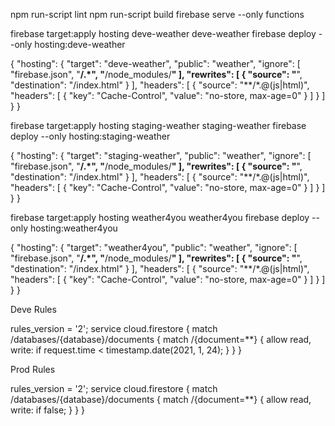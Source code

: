 npm run-script lint
npm run-script build
firebase serve --only functions

firebase target:apply hosting deve-weather deve-weather
firebase deploy --only hosting:deve-weather

{
  "hosting": {
    "target": "deve-weather",
    "public": "weather",
    "ignore": [
      "firebase.json",
      "**/.*",
      "**/node_modules/**"
    ],
    "rewrites": [ {
      "source": "**",
      "destination": "/index.html"
    } ],
    "headers": [
      {
        "source": "**/*.@(js|html)",
        "headers": [
          {
            "key": "Cache-Control",
            "value": "no-store, max-age=0"
          }
        ]
      }
    ]
  }
}

firebase target:apply hosting staging-weather staging-weather
firebase deploy --only hosting:staging-weather

{
  "hosting": {
    "target": "staging-weather",
    "public": "weather",
    "ignore": [
      "firebase.json",
      "**/.*",
      "**/node_modules/**"
    ],
    "rewrites": [ {
      "source": "**",
      "destination": "/index.html"
    } ],
    "headers": [
      {
        "source": "**/*.@(js|html)",
        "headers": [
          {
            "key": "Cache-Control",
            "value": "no-store, max-age=0"
          }
        ]
      }
    ]
  }
}

firebase target:apply hosting weather4you weather4you
firebase deploy --only hosting:weather4you

{
  "hosting": {
    "target": "weather4you",
    "public": "weather",
    "ignore": [
      "firebase.json",
      "**/.*",
      "**/node_modules/**"
    ],
    "rewrites": [ {
      "source": "**",
      "destination": "/index.html"
    } ],
    "headers": [
      {
        "source": "**/*.@(js|html)",
        "headers": [
          {
            "key": "Cache-Control",
            "value": "no-store, max-age=0"
          }
        ]
      }
    ]
  }
}

Deve Rules

rules_version = '2';
service cloud.firestore {
  match /databases/{database}/documents {
    match /{document=**} {
      allow read, write: if
          request.time < timestamp.date(2021, 1, 24);
    }
  }
}

Prod Rules

rules_version = '2';
service cloud.firestore {
  match /databases/{database}/documents {
    match /{document=**} {
      allow read, write: if false;
    }
  }
}